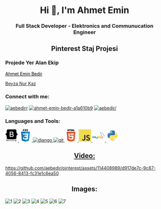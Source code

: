 <h1 align="center">Hi 👋, I'm Ahmet Emin</h1>
<h3 align="center">Full Stack Developer - Elektronics and Communucation Engineer</h3>

<h2 align="center">Pinterest Staj Projesi</h2>

<h3 align="left">Projede Yer Alan Ekip</h3>
<p align="left">
<a href="https://github.com/aebedir" target="blank" style="color:black;">Ahmet Emin Bedir</a>
</p>
<p align="left">
<a href="https://github.com/beyza-co/beyza" target="blank" >Beyza Nur Kaz</a>
</p>


<h3 align="left">Connect with me:</h3>
<p align="left">
<a href="https://twitter.com/aebedirr" target="blank"><img align="center" src="https://raw.githubusercontent.com/rahuldkjain/github-profile-readme-generator/master/src/images/icons/Social/twitter.svg" alt="aebedirr" height="30" width="40" /></a>
<a href="https://linkedin.com/in/ahmet-emin-bedir-a1a610b9" target="blank"><img align="center" src="https://raw.githubusercontent.com/rahuldkjain/github-profile-readme-generator/master/src/images/icons/Social/linked-in-alt.svg" alt="ahmet-emin-bedir-a1a610b9" height="30" width="40" /></a>
<a href="https://instagram.com/aebedir/" target="blank"><img align="center" src="https://raw.githubusercontent.com/rahuldkjain/github-profile-readme-generator/master/src/images/icons/Social/instagram.svg" alt="aebedir/" height="30" width="40" /></a>
</p>

<h3 align="left">Languages and Tools:</h3>
<p align="left"> <a href="https://getbootstrap.com" target="_blank" rel="noreferrer"> 
<img src="https://raw.githubusercontent.com/devicons/devicon/master/icons/bootstrap/bootstrap-plain-wordmark.svg" alt="bootstrap" width="40" height="40"/> </a> <a href="https://www.w3schools.com/css/" target="_blank" rel="noreferrer"> 
<img src="https://raw.githubusercontent.com/devicons/devicon/master/icons/css3/css3-original-wordmark.svg" alt="css3" width="40" height="40"/> </a> <a href="https://www.djangoproject.com/" target="_blank" rel="noreferrer"> 
<img src="https://cdn.worldvectorlogo.com/logos/django.svg" alt="django" width="40" height="40"/> </a> <a href="https://git-scm.com/" target="_blank" rel="noreferrer"> 
<img src="https://www.vectorlogo.zone/logos/git-scm/git-scm-icon.svg" alt="git" width="40" height="40"/> </a> <a href="https://www.w3.org/html/" target="_blank" rel="noreferrer"> 
<img src="https://raw.githubusercontent.com/devicons/devicon/master/icons/html5/html5-original-wordmark.svg" alt="html5" width="40" height="40"/> </a> <a href="https://developer.mozilla.org/en-US/docs/Web/JavaScript" target="_blank" rel="noreferrer"> 
<img src="https://raw.githubusercontent.com/devicons/devicon/master/icons/javascript/javascript-original.svg" alt="javascript" width="40" height="40"/> </a> <a href="https://www.linux.org/" target="_blank" rel="noreferrer"> 
<img src="https://raw.githubusercontent.com/devicons/devicon/master/icons/mysql/mysql-original-wordmark.svg" alt="mysql" width="40" height="40"/> </a> <a href="https://www.python.org" target="_blank" rel="noreferrer"> 
<img src="https://raw.githubusercontent.com/devicons/devicon/master/icons/python/python-original.svg" alt="python" width="40" height="40"/> </a> <a href="https://www.qt.io/" target="_blank" rel="noreferrer">   

<h2 align="center">Video:</h2>


https://github.com/aebedir/pinterest/assets/114408989/d917de7c-9c87-4056-8413-fc31e1c6ea50
 

<h2 align="center">Images:</h2>


![1](https://github.com/aebedir/pinterest/assets/114408989/0047c652-7bba-4850-95bc-8b077e63c7a3)
![2](https://github.com/aebedir/pinterest/assets/114408989/0b5156fe-d4c5-4d2c-9e01-839d0ac7ed09)
![3](https://github.com/aebedir/pinterest/assets/114408989/8633bf18-1e53-4498-8374-6c15065322c7)
![4](https://github.com/aebedir/pinterest/assets/114408989/82b198aa-e0ef-4be9-8e83-38d24ce747b8)
![5](https://github.com/aebedir/pinterest/assets/114408989/aac41854-fb9c-4100-91b3-a3c9b3017e6d)
![6](https://github.com/aebedir/pinterest/assets/114408989/6549c4b1-629d-423f-b93b-c1d717685a47)
![7](https://github.com/aebedir/pinterest/assets/114408989/92e22d61-14c9-47dd-acc0-32181774e6b3)

